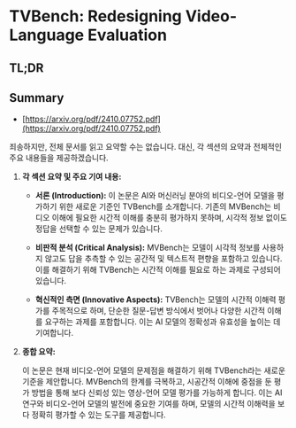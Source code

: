 # TVBench: Redesigning Video-Language Evaluation
## TL;DR
## Summary
- [https://arxiv.org/pdf/2410.07752.pdf](https://arxiv.org/pdf/2410.07752.pdf)

죄송하지만, 전체 문서를 읽고 요약할 수는 없습니다. 대신, 각 섹션의 요약과 전체적인 주요 내용들을 제공하겠습니다.

1. **각 섹션 요약 및 주요 기여 내용:**

   - **서론 (Introduction):**
     이 논문은 AI와 머신러닝 분야의 비디오-언어 모델을 평가하기 위한 새로운 기준인 TVBench를 소개합니다. 기존의 MVBench는 비디오 이해에 필요한 시간적 이해를 충분히 평가하지 못하며, 시각적 정보 없이도 정답을 선택할 수 있는 문제가 있습니다.

   - **비판적 분석 (Critical Analysis):**
     MVBench는 모델이 시각적 정보를 사용하지 않고도 답을 추측할 수 있는 공간적 및 텍스트적 편향을 포함하고 있습니다. 이를 해결하기 위해 TVBench는 시간적 이해를 필요로 하는 과제로 구성되어 있습니다.
   
   - **혁신적인 측면 (Innovative Aspects):**
     TVBench는 모델의 시간적 이해력 평가를 주목적으로 하며, 단순한 질문-답변 방식에서 벗어나 다양한 시간적 이해를 요구하는 과제를 포함합니다. 이는 AI 모델의 정확성과 유효성을 높이는 데 기여합니다.

2. **종합 요약:**

   이 논문은 현재 비디오-언어 모델의 문제점을 해결하기 위해 TVBench라는 새로운 기준을 제안합니다. MVBench의 한계를 극복하고, 시공간적 이해에 중점을 둔 평가 방법을 통해 보다 신뢰성 있는 영상-언어 모델 평가를 가능하게 합니다. 이는 AI 연구와 비디오-언어 모델의 발전에 중요한 기여를 하며, 모델의 시간적 이해력을 보다 정확히 평가할 수 있는 도구를 제공합니다. 
